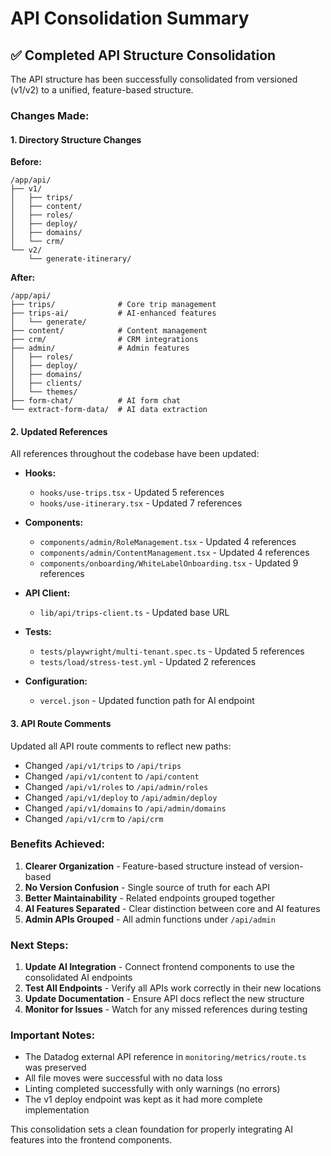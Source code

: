# API Consolidation Summary

## ✅ Completed API Structure Consolidation

The API structure has been successfully consolidated from versioned (v1/v2) to a unified, feature-based structure.

### Changes Made:

#### 1. **Directory Structure Changes**

**Before:**
```
/app/api/
├── v1/
│   ├── trips/
│   ├── content/
│   ├── roles/
│   ├── deploy/
│   ├── domains/
│   └── crm/
└── v2/
    └── generate-itinerary/
```

**After:**
```
/app/api/
├── trips/              # Core trip management
├── trips-ai/           # AI-enhanced features
│   └── generate/
├── content/            # Content management
├── crm/                # CRM integrations
├── admin/              # Admin features
│   ├── roles/
│   ├── deploy/
│   ├── domains/
│   ├── clients/
│   └── themes/
├── form-chat/          # AI form chat
└── extract-form-data/  # AI data extraction
```

#### 2. **Updated References**

All references throughout the codebase have been updated:

- **Hooks:**
  - `hooks/use-trips.tsx` - Updated 5 references
  - `hooks/use-itinerary.tsx` - Updated 7 references

- **Components:**
  - `components/admin/RoleManagement.tsx` - Updated 4 references
  - `components/admin/ContentManagement.tsx` - Updated 4 references
  - `components/onboarding/WhiteLabelOnboarding.tsx` - Updated 9 references

- **API Client:**
  - `lib/api/trips-client.ts` - Updated base URL

- **Tests:**
  - `tests/playwright/multi-tenant.spec.ts` - Updated 5 references
  - `tests/load/stress-test.yml` - Updated 2 references

- **Configuration:**
  - `vercel.json` - Updated function path for AI endpoint

#### 3. **API Route Comments**

Updated all API route comments to reflect new paths:
- Changed `/api/v1/trips` to `/api/trips`
- Changed `/api/v1/content` to `/api/content`
- Changed `/api/v1/roles` to `/api/admin/roles`
- Changed `/api/v1/deploy` to `/api/admin/deploy`
- Changed `/api/v1/domains` to `/api/admin/domains`
- Changed `/api/v1/crm` to `/api/crm`

### Benefits Achieved:

1. **Clearer Organization** - Feature-based structure instead of version-based
2. **No Version Confusion** - Single source of truth for each API
3. **Better Maintainability** - Related endpoints grouped together
4. **AI Features Separated** - Clear distinction between core and AI features
5. **Admin APIs Grouped** - All admin functions under `/api/admin`

### Next Steps:

1. **Update AI Integration** - Connect frontend components to use the consolidated AI endpoints
2. **Test All Endpoints** - Verify all APIs work correctly in their new locations
3. **Update Documentation** - Ensure API docs reflect the new structure
4. **Monitor for Issues** - Watch for any missed references during testing

### Important Notes:

- The Datadog external API reference in `monitoring/metrics/route.ts` was preserved
- All file moves were successful with no data loss
- Linting completed successfully with only warnings (no errors)
- The v1 deploy endpoint was kept as it had more complete implementation

This consolidation sets a clean foundation for properly integrating AI features into the frontend components.